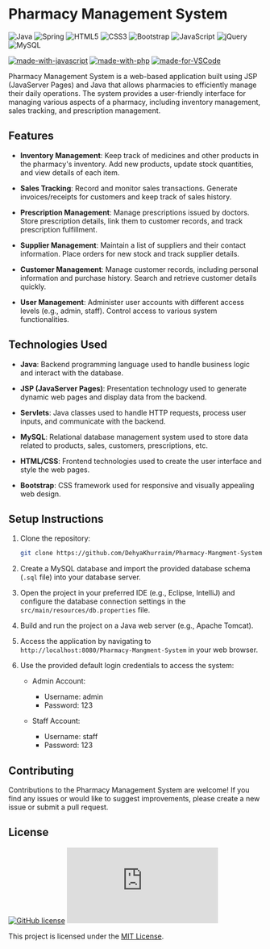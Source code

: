 # Pharmacy Management System

![Java](https://img.shields.io/badge/java-%23ED8B00.svg?style=for-the-badge&logo=openjdk&logoColor=white)
![Spring](https://img.shields.io/badge/spring-%236DB33F.svg?style=for-the-badge&logo=spring&logoColor=white)
![HTML5](https://img.shields.io/badge/html5-%23E34F26.svg?style=for-the-badge&logo=html5&logoColor=white)
![CSS3](https://img.shields.io/badge/css3-%231572B6.svg?style=for-the-badge&logo=css3&logoColor=white)
![Bootstrap](https://img.shields.io/badge/bootstrap-%238511FA.svg?style=for-the-badge&logo=bootstrap&logoColor=white)
![JavaScript](https://img.shields.io/badge/javascript-%23323330.svg?style=for-the-badge&logo=javascript&logoColor=%23F7DF1E)
![jQuery](https://img.shields.io/badge/jquery-%230769AD.svg?style=for-the-badge&logo=jquery&logoColor=white)
![MySQL](https://img.shields.io/badge/MySQL-005C84?style=for-the-badge&logo=mysql&logoColor=white)

[![made-with-javascript](https://img.shields.io/badge/Frontend%20with-JavaScript-1f425f.svg)](https://www.javascript.com)
[![made-with-php](https://img.shields.io/badge/Backend%20with-Java-1f425f.svg)](https://www.java.com)
[![made-for-VSCode](https://img.shields.io/badge/Made%20for-VSCode-1f425f.svg)](https://code.visualstudio.com/)

Pharmacy Management System is a web-based application built using JSP (JavaServer Pages) and Java that allows pharmacies to efficiently manage their daily operations. The system provides a user-friendly interface for managing various aspects of a pharmacy, including inventory management, sales tracking, and prescription management.

## Features

- **Inventory Management**: Keep track of medicines and other products in the pharmacy's inventory. Add new products, update stock quantities, and view details of each item.

- **Sales Tracking**: Record and monitor sales transactions. Generate invoices/receipts for customers and keep track of sales history.

- **Prescription Management**: Manage prescriptions issued by doctors. Store prescription details, link them to customer records, and track prescription fulfillment.

- **Supplier Management**: Maintain a list of suppliers and their contact information. Place orders for new stock and track supplier details.

- **Customer Management**: Manage customer records, including personal information and purchase history. Search and retrieve customer details quickly.

- **User Management**: Administer user accounts with different access levels (e.g., admin, staff). Control access to various system functionalities.

## Technologies Used

- **Java**: Backend programming language used to handle business logic and interact with the database.

- **JSP (JavaServer Pages)**: Presentation technology used to generate dynamic web pages and display data from the backend.

- **Servlets**: Java classes used to handle HTTP requests, process user inputs, and communicate with the backend.

- **MySQL**: Relational database management system used to store data related to products, sales, customers, prescriptions, etc.

- **HTML/CSS**: Frontend technologies used to create the user interface and style the web pages.

- **Bootstrap**: CSS framework used for responsive and visually appealing web design.

## Setup Instructions

1. Clone the repository:

   ```bash
   git clone https://github.com/DehyaKhurraim/Pharmacy-Mangment-System.git
   ```

2. Create a MySQL database and import the provided database schema (`.sql` file) into your database server.

3. Open the project in your preferred IDE (e.g., Eclipse, IntelliJ) and configure the database connection settings in the `src/main/resources/db.properties` file.

4. Build and run the project on a Java web server (e.g., Apache Tomcat).

5. Access the application by navigating to `http://localhost:8080/Pharmacy-Mangment-System` in your web browser.

6. Use the provided default login credentials to access the system:

   - Admin Account:
     - Username: admin
     - Password: 123

   - Staff Account:
     - Username: staff
     - Password: 123


## Contributing

Contributions to the Pharmacy Management System are welcome! If you find any issues or would like to suggest improvements, please create a new issue or submit a pull request.

## License
[![GitHub license](https://img.shields.io/github/license/Naereen/StrapDown.js.svg)](https://github.com/DehyaKhurraim/Pharmacy-Mangment-System/blob/master/LICENSE)
[![Latest release](https://badgen.net/github/release/Naereen/Strapdown.js)](https://github.com/DehyaKhurraim/Pharmacy-Mangment-System/releases)

This project is licensed under the [MIT License](LICENSE).
